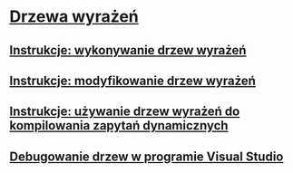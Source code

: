 # [Drzewa wyrażeń](index.md)
## [Instrukcje: wykonywanie drzew wyrażeń](how-to-execute-expression-trees.md)
## [Instrukcje: modyfikowanie drzew wyrażeń](how-to-modify-expression-trees.md)
## [Instrukcje: używanie drzew wyrażeń do kompilowania zapytań dynamicznych](how-to-use-expression-trees-to-build-dynamic-queries.md)
## [Debugowanie drzew w programie Visual Studio](debugging-expression-trees-in-visual-studio.md)
